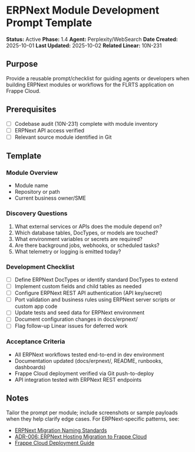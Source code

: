 # ERPNext Module Development Prompt Template

**Status:** Active **Phase:** 1.4 **Agent:** Perplexity/WebSearch **Date Created:** 2025-10-01 **Last Updated:** 2025-10-02 **Related Linear:** 10N-231

## Purpose

Provide a reusable prompt/checklist for guiding agents or developers when building ERPNext modules or workflows for the FLRTS application on Frappe Cloud.

## Prerequisites

- [ ] Codebase audit (10N-231) complete with module inventory
- [ ] ERPNext API access verified
- [ ] Relevant source module identified in Git

## Template

### Module Overview

- Module name
- Repository or path
- Current business owner/SME

### Discovery Questions

1. What external services or APIs does the module depend on?
2. Which database tables, DocTypes, or models are touched?
3. What environment variables or secrets are required?
4. Are there background jobs, webhooks, or scheduled tasks?
5. What telemetry or logging is emitted today?

### Development Checklist

- [ ] Define ERPNext DocTypes or identify standard DocTypes to extend
- [ ] Implement custom fields and child tables as needed
- [ ] Configure ERPNext REST API authentication (API key/secret)
- [ ] Port validation and business rules using ERPNext server scripts or custom app code
- [ ] Update tests and seed data for ERPNext environment
- [ ] Document configuration changes in docs/erpnext/
- [ ] Flag follow-up Linear issues for deferred work

### Acceptance Criteria

- All ERPNext workflows tested end-to-end in dev environment
- Documentation updated (docs/erpnext/, README, runbooks, dashboards)
- Frappe Cloud deployment verified via Git push-to-deploy
- API integration tested with ERPNext REST endpoints

## Notes

Tailor the prompt per module; include screenshots or sample payloads when they help clarify edge cases. For ERPNext-specific patterns, see:

- [ERPNext Migration Naming Standards](../erpnext/ERPNext-Migration-Naming-Standards.md)
- [ADR-006: ERPNext Hosting Migration to Frappe Cloud](../architecture/adr/ADR-006-erpnext-frappe-cloud-migration.md)
- [Frappe Cloud Deployment Guide](../deployment/FRAPPE_CLOUD_DEPLOYMENT.md)
